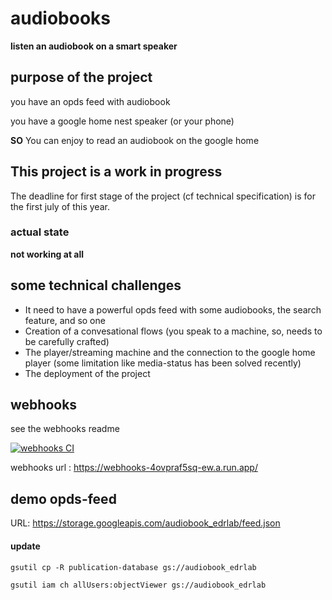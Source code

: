# audiobooks

**listen an audiobook on a smart speaker**

## purpose of the project

you have an opds feed with audiobook

you have a google home nest speaker (or your phone)

**SO** You can enjoy to read an audiobook on the google home

## This project is a work in progress

The deadline for first stage of the project (cf technical specification) is for the first july of this year.

### actual state

**not working at all**

## some technical challenges

- It need to have a powerful opds feed with some audiobooks, the search feature, and so one 
- Creation of a convesational flows (you speak to a machine, so, needs to be carefully crafted)
- The player/streaming machine and the connection to the google home player (some limitation like media-status has been solved recently)
- The deployment of the project

## webhooks

see the webhooks readme

[![webhooks CI](https://github.com/panaC/audiobooks/actions/workflows/node.js.yml/badge.svg)](https://github.com/panaC/audiobooks/actions/workflows/node.js.yml)

webhooks url : https://webhooks-4ovpraf5sq-ew.a.run.app/

## demo opds-feed

URL: https://storage.googleapis.com/audiobook_edrlab/feed.json

#### update

`gsutil cp -R publication-database gs://audiobook_edrlab`

`gsutil iam ch allUsers:objectViewer gs://audiobook_edrlab`
